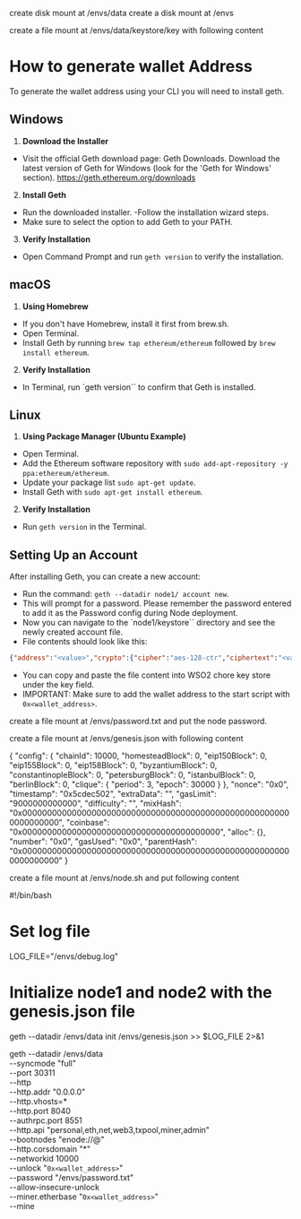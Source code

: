 create disk mount at /envs/data
create a disk mount at /envs

create a file mount at /envs/data/keystore/key with following content

# How to generate wallet Address

To generate the wallet address using your CLI you will need to install geth.

## Windows

1. **Download the Installer**

- Visit the official Geth download page: Geth Downloads.
  Download the latest version of Geth for Windows (look for the 'Geth for Windows' section). https://geth.ethereum.org/downloads

2. **Install Geth**

- Run the downloaded installer.
  -Follow the installation wizard steps.
- Make sure to select the option to add Geth to your PATH.

3. **Verify Installation**

- Open Command Prompt and run `geth version` to verify the installation.

## macOS

1. **Using Homebrew**

- If you don't have Homebrew, install it first from brew.sh.
- Open Terminal.
- Install Geth by running `brew tap ethereum/ethereum` followed by `brew install ethereum`.

2. **Verify Installation**

- In Terminal, run `geth version`` to confirm that Geth is installed.

## Linux

1. **Using Package Manager (Ubuntu Example)**

- Open Terminal.
- Add the Ethereum software repository with `sudo add-apt-repository -y ppa:ethereum/ethereum`.
- Update your package list `sudo apt-get update`.
- Install Geth with `sudo apt-get install ethereum`.

2. **Verify Installation**

- Run `geth version` in the Terminal.

## Setting Up an Account

After installing Geth, you can create a new account:

- Run the command: `geth --datadir node1/ account new`.
- This will prompt for a password. Please remember the password entered to add it as the Password config during Node deployment.
- Now you can navigate to the `node1/keystore`` directory and see the newly created account file.
- File contents should look like this:

```JSON
{"address":"<value>","crypto":{"cipher":"aes-128-ctr","ciphertext":"<value>","cipherparams":{"iv":"<value>"},"kdf":"scrypt","kdfparams":{"dklen":32,"n":262144,"p":1,"r":8,"salt":"<value>"},"mac":"<value>"},"id":"<value>","version":3}
```

- You can copy and paste the file content into WSO2 chore key store under the key field.
- IMPORTANT: Make sure to add the wallet address to the start script with `0x<wallet_address>`.

create a file mount at /envs/password.txt and put the node password.

create a file mount at /envs/genesis.json with following content

{
"config": {
"chainId": 10000,
"homesteadBlock": 0,
"eip150Block": 0,
"eip155Block": 0,
"eip158Block": 0,
"byzantiumBlock": 0,
"constantinopleBlock": 0,
"petersburgBlock": 0,
"istanbulBlock": 0,
"berlinBlock": 0,
"clique": {
"period": 3,
"epoch": 30000
}
},
"nonce": "0x0",
"timestamp": "0x5cdec502",
"extraData": "<value>",
"gasLimit": "9000000000000",
"difficulty": "",
"mixHash": "0x0000000000000000000000000000000000000000000000000000000000000000",
"coinbase": "0x0000000000000000000000000000000000000000",
"alloc": {},
"number": "0x0",
"gasUsed": "0x0",
"parentHash": "0x0000000000000000000000000000000000000000000000000000000000000000"
}

create a file mount at /envs/node.sh and put following content

#!/bin/bash

# Set log file

LOG_FILE="/envs/debug.log"

# Initialize node1 and node2 with the genesis.json file

geth --datadir /envs/data init /envs/genesis.json >> $LOG_FILE 2>&1

geth --datadir /envs/data \
 --syncmode "full" \
 --port 30311 \
 --http \
 --http.addr "0.0.0.0" \
 --http.vhosts=\* \
 --http.port 8040 \
 --authrpc.port 8551 \
 --http.api "personal,eth,net,web3,txpool,miner,admin" \
 --bootnodes "enode://<boot node secret>@<boot node access url : port>" \
 --http.corsdomain "\*" \
 --networkid 10000 \
 --unlock "`0x<wallet_address>`" \
 --password "/envs/password.txt" \
 --allow-insecure-unlock \
 --miner.etherbase "`0x<wallet_address>`" \
 --mine
